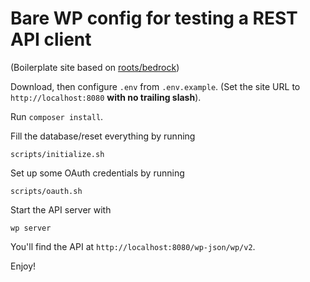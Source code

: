 # Bare WP config for testing a REST API client

(Boilerplate site based on [roots/bedrock](https://github.com/roots/bedrock))

Download, then configure `.env` from `.env.example`. (Set the site URL to `http://localhost:8080` **with no trailing slash**).

Run `composer install`.

Fill the database/reset everything by running

```
scripts/initialize.sh
```

Set up some OAuth credentials by running

```
scripts/oauth.sh
```

Start the API server with
```
wp server
```

You'll find the API at `http://localhost:8080/wp-json/wp/v2`.

Enjoy!
